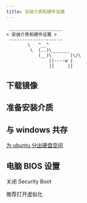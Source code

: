 ```yaml
---
title: 安装介质和硬件设置
---
```



```:no-line-numbers
 ____________________
< 安装介质和硬件设置 >
 --------------------
        \   ^__^
         \  (..)\_______
            (__)\       )\/\
                ||----w |
                ||     ||
```




## 下载镜像


## 准备安装介质


## 与 windows 共存

[为 ubuntu 分出硬盘空间](https://arch.icekylin.online/rookie/pre-install.html#_4-%E4%B8%BA-archlinux-%E5%88%86%E5%87%BA%E7%A1%AC%E7%9B%98%E7%A9%BA%E9%97%B4-%E5%8F%AF%E9%80%89)

## 电脑 BIOS 设置

关闭 Security Boot

推荐打开虚拟化

